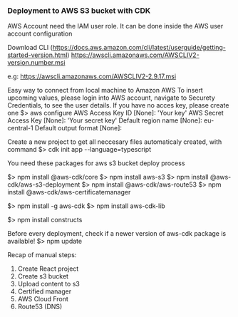 ### Deployment to AWS S3 bucket with CDK ###

AWS Account need the IAM user role. It can be done inside the AWS user account configuration 

Download CLI (https://docs.aws.amazon.com/cli/latest/userguide/getting-started-version.html)
https://awscli.amazonaws.com/AWSCLIV2-version.number.msi

e.g: https://awscli.amazonaws.com/AWSCLIV2-2.9.17.msi

Easy way to connect from local machine to Amazon AWS
To insert upcoming values, please login into AWS account, navigate to Securety Credentials, to see the user details. If you have no acces key, please create one
$> aws configure
AWS Access Key ID [None]: 'Your key'
AWS Secret Access Key [None]: 'Your secret key'
Default region name [None]: eu-central-1
Default output format [None]:

Create a new project to get all neccesary files automaticaly created, with command
$> cdk init app --language=typescript

You need these packages for aws s3 bucket deploy process

$> npm install @aws-cdk/core
$> npm install aws-s3
$> npm install @aws-cdk/aws-s3-deployment
$> npm install @aws-cdk/aws-route53
$> npm install @aws-cdk/aws-certificatemanager


$> npm install -g  aws-cdk
$> npm install aws-cdk-lib

$> npm install constructs

Before every deployment, check if a newer version of aws-cdk package is available!
$> npm update

Recap of manual steps:
1. Create React project
2. Create s3 bucket
3. Upload content to s3
4. Certified manager
5. AWS Cloud Front
6. Route53 (DNS)



